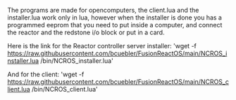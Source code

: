 The programs are made for opencomputers, the client.lua  and the installer.lua work only in lua, however when the installer is done you has a programmed eeprom that you need to put inside a computer, and connect the reactor and the redstone i/o block or put in a card.

Here is the link for the Reactor controller server installer:
'wget -f https://raw.githubusercontent.com/bcuebler/FusionReactOS/main/NCROS_installer.lua /bin/NCROS_installer.lua'

And for the client:
'wget -f https://raw.githubusercontent.com/bcuebler/FusionReactOS/main/NCROS_client.lua /bin/NCROS_client.lua'
